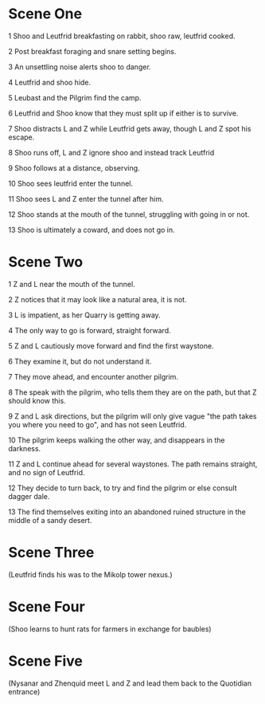 # Scene One

1 Shoo and Leutfrid breakfasting on rabbit, shoo raw, leutfrid cooked.

2 Post breakfast foraging and snare setting begins.

3 An unsettling noise alerts shoo to danger.

4 Leutfrid and shoo hide.

5 Leubast and the Pilgrim find the camp.

6 Leutfrid and Shoo know that they must split up if either is to survive.

7 Shoo distracts L and Z while Leutfrid gets away, though L and Z spot his escape.

8 Shoo runs off, L and Z ignore shoo and instead track Leutfrid

9 Shoo follows at a distance, observing.

10 Shoo sees leutfrid enter the tunnel.

11 Shoo sees L and Z enter the tunnel after him.

12 Shoo stands at the mouth of the tunnel, struggling with going in or not.

13 Shoo is ultimately a coward, and does not go in.

# Scene Two

1 Z and L near the mouth of the tunnel.

2 Z notices that it may look like a natural area, it is not.

3 L is impatient, as her Quarry is getting away.

4 The only way to go is forward, straight forward.

5 Z and L cautiously move forward and find the first waystone.

6 They examine it, but do not understand it.

7 They move ahead, and encounter another pilgrim.

8 The speak with the pilgrim, who tells them they are on the path, but that Z should know this.

9 Z and L ask directions, but the pilgrim will only give vague "the path takes you where you need to go", and has not seen Leutfrid.

10 The pilgrim keeps walking the other way, and disappears in the darkness.

11 Z and L continue ahead for several waystones. The path remains straight, and no sign of Leutfrid.

12 They decide to turn back, to try and find the pilgrim or else consult dagger dale.

13 The find themselves exiting into an abandoned ruined structure in the middle of a sandy desert.

# Scene Three

(Leutfrid finds his was to the Mikolp tower nexus.)

# Scene Four

(Shoo learns to hunt rats for farmers in exchange for baubles)

# Scene Five

(Nysanar and Zhenquid meet L and Z and lead them back to the Quotidian entrance)
